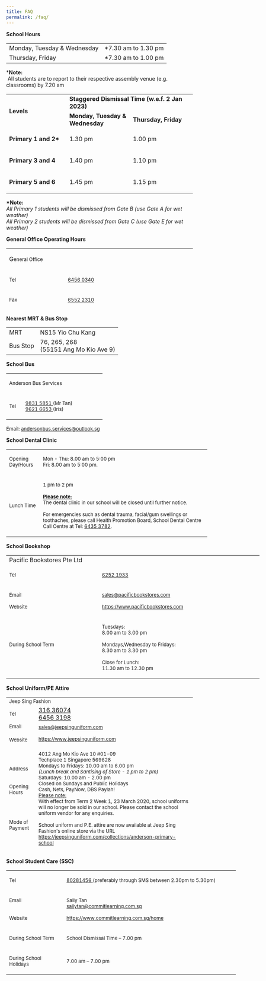 ```yaml
---
title: FAQ
permalink: /faq/
---
```

<p><strong>School Hours&nbsp;</strong></p>
<table>
<tbody>
<tr>
<td>Monday, Tuesday &amp; Wednesday</td>
<td>*7.30 am to 1.30 pm</td>
</tr>
<tr>
<td>Thursday, Friday</td>
<td>*7.30 am to 1.00 pm</td>
</tr>
</tbody>
</table>
<p>*<strong>Note:</strong>&nbsp;<br />&nbsp;All students are to report to their respective assembly venue (e.g. classrooms) by&nbsp;7.20 am</p>
<table width="0">
<tbody>
<tr>
<td rowspan="2" width="179"><strong>Levels</strong></td>
<td colspan="2" width="342"><strong>Staggered Dismissal Time&nbsp;</strong><strong>(w.e.f. 2 Jan 2023)</strong></td>
</tr>
<tr>
<td width="180"><strong>Monday, Tuesday & Wednesday</strong></td>
<td width="162"><strong>Thursday,&nbsp;</strong><strong>Friday</strong></td>
</tr>
<tr>
<td width="179">
<p><strong>Primary 1 and 2*</strong></p>
</td>
<td width="180">
<p>1.30 pm</p>
</td>
<td width="162">
<p>1.00 pm</p>
</td>
</tr>
<tr>
<td width="179">
<p><strong>Primary 3 and 4</strong></p>
</td>
<td width="180">
<p>1.40 pm</p>
</td>
<td width="162">
<p>1.10 pm</p>
</td>
</tr>
<tr>
<td width="179">
<p><strong>Primary 5 and 6</strong></p>
</td>
<td width="180">
<p>1.45 pm</p>
</td>
<td width="162">
<p>1.15 pm</p>
</td>
</tr>
</tbody>
</table>
<p><strong>*Note:<br /></strong><em>All Primary 1 students will be dismissed from Gate B (use Gate A for wet weather)<br /></em><em>All Primary 2 students will be dismissed from Gate C (use Gate E for wet weather)</em></p>
<p><strong>General Office Operating Hours&nbsp;</strong></p>
<table class="ive_eobj_right iveo_table ives_tab_simple" style="height: 165px;" border="0" cellspacing="0" cellpadding="5">
<tbody>
<tr style="height: 18px;">
<td style="height: 18px; width: 516.406px;" colspan="2">
<p>G<span style="font-size: small;">eneral Office</span></p>
</td>
</tr>
<tr style="height: 18px;">
<td style="height: 18px; width: 151.136px;">
<p><span style="font-size: small;">Tel</span></p>
</td>
<td style="height: 18px; width: 353.281px;">
<p><span style="font-size: small;"><a href="tel:64560340" target="">6456 0340</a></span></p>
</td>
</tr>
<tr style="height: 18px;">
<td style="height: 18px; width: 151.136px;">
<p><span style="font-size: small;">Fax</span></p>
</td>
<td style="height: 18px; width: 353.281px;">
<p><span style="font-size: small;"><a href="tel:65522310" target="">6552 2310</a></span></p>
</td>
</tr>
<tr style="height: 37px;">
<td style="height: 37px; width: 151.136px;">
<p><span style="font-size: small;">During School Term</span></p>
</td>
<td style="height: 37px; width: 353.281px;">
<p><span style="font-size: small;">Mondays to Fridays<br />7.00 am to 5.30 pm</span></p>
</td>
</tr>
<tr style="height: 56px;">
<td style="height: 56px; width: 151.136px;">
<p><span style="font-size: small;">During School Holidays</span></p>
</td>
<td style="height: 56px; width: 353.281px;">
<p><span style="font-size: small;">Mondays to Fridays<br />8.00 am to 5.00 pm&nbsp; &nbsp; &nbsp; &nbsp; &nbsp; &nbsp; &nbsp; &nbsp; &nbsp; &nbsp;&nbsp;<br />(Except for eve of public&nbsp;holidays and public holidays)</span></p>
</td>
</tr>
</tbody>
</table>
<p><strong>Nearest MRT &amp; Bus Stop</strong></p>
<table border="0" cellspacing="0" cellpadding="5">
<tbody>
<tr>
<td>MRT</td>
<td>NS15 Yio Chu Kang</td>
</tr>
<tr>
<td>Bus Stop</td>
<td>76, 265, 268&nbsp;<br />(55151 Ang Mo Kio Ave 9)</td>
</tr>
</tbody>
</table>
<p><strong>School Bus</strong></p>
<table style="width: 260px;" border="0" cellspacing="0" cellpadding="5">
<tbody>
<tr>
<td style="width: 246px;" colspan="2">
<p><span style="font-size: small;">Anderson Bus Services</span></p>
</td>
</tr>
<tr>
<td style="width: 28.2031px;">
<p><span style="font-size: small;">Tel</span></p>
</td>
<td style="width: 205.797px;">
<p><span style="font-size: small;"><a href="tel:98315851" target="">9831 5851&nbsp;</a>(Mr Tan)<br /></span><span style="font-size: small;"><a href="tel:96216653" target="">9621 6653&nbsp;</a>(Iris)</span><span style="font-size: small;"><br /></span></p>
</td>
</tr>
</tbody>
</table>
<p><span style="font-size: small;">Email: </span><u><span style="font-size: small;"><a href="mailto:andersonbus.services@outlook.sg" target="_blank" rel="noopener">andersonbus.services@outlook.sg</a></span></u></p>
<p><strong>School Dental Clinic</strong></p>
<div>
<table style="width: 543px;" border="0" cellspacing="0" cellpadding="5">
<tbody>
<tr>
</tr>
<tr>
<td style="width: 75.5398px;">
<p><span style="font-size: small;">Opening Day/Hours</span></p>
</td>
<td style="width: 441.491px;">
<p><span style="font-size: small;">Mon - Thu: 8.00 am to 5:00 pm<br />Fri: 8.00 am to 5:00 pm.<br /></span></p>
</td>
</tr>
<tr>
<td style="width: 75.5398px;">
<p><span style="font-size: small;">Lunch Time</span></p>
</td>
<td style="width: 441.491px;">
<p><span style="font-size: small;">1 pm to 2 pm<br /><br /><strong><u>Please note:<br /></u></strong>The dental clinic in our school will be closed until further notice.<br /><br />For emergencies such as dental trauma, facial/gum swellings or toothaches, please call Health Promotion Board, School Dental Centre Call Centre at Tel:&nbsp;<a href="tel:64353782" target="">6435 3782</a>.</span></p>
</td>
</tr>
</tbody>
</table>
<p><strong>School Bookshop</strong></p>
<table style="width: 684px;" border="0" cellspacing="0" cellpadding="5">
<tbody>
<tr style="height: 18px;">
<td style="width: 684px; height: 18px;" colspan="2">Pacific Bookstores Pte Ltd</td>
</tr>
<tr>
<td style="width: 250px;">
<p><span style="font-size: small;">Tel</span></p>
</td>
<td style="width: 434px;">
<p><span style="font-size: small;"><a href="tel:62521933" target="">6252 1933</a></span></p>
</td>
</tr>
<tr>
<td style="width: 250px;">
<p><span style="font-size: small;">Email<br /><br />Website</span></p>
</td>
<td style="width: 434px;">
<p><span style="font-size: small;"><a href="mailto:sales@pacificbookstores.com" target="">sales@pacificbookstores.com</a><br /><br /><a href="https://www.pacificbookstores.com/" target="_blank" rel="noopener" data-saferedirecturl="https://www.google.com/url?hl=en-GB&amp;q=https://www.pacificbookstores.com&amp;source=gmail&amp;ust=1530601370949000&amp;usg=AFQjCNEqEh9QqCPEOGnAMQphpxZD8-AaUA">https://www.pacificbookstores.com</a><br /></span></p>
</td>
</tr>
<tr>
<td style="width: 250px;">
<p><span style="font-size: small;">During School Term<br />&nbsp;</span></p>
</td>
<td style="width: 434px;">
<p><span style="font-size: small;">Tuesdays:&nbsp;<br />8.00 am to 3.00 pm&nbsp; &nbsp; &nbsp; &nbsp; &nbsp; &nbsp; &nbsp; &nbsp; &nbsp; &nbsp; &nbsp;<br /><br />Mondays,Wednesday to Fridays:<br />8.30 am to 3.30 pm</span></p>
<p><span style="font-size: small;">Close for Lunch:<br />11.30 am to 12.30 pm</span></p>
</td>
</tr>
</tbody>
</table>
<p><strong>School Uniform/PE Attire</strong></p>
<table style="height: 418px;" border="0" cellspacing="0" cellpadding="5">
<tbody>
<tr style="height: 18px;">
<td style="width: 672px; height: 18px;" colspan="2"><span style="font-size: small;">Jeep Sing Fashion</span></td>
</tr>
<tr style="height: 36px;">
<td style="width: 81px; height: 36px;"><span style="font-size: small;">Tel</span></td>
<td style="width: 579px; height: 36px;"><a href="tel:31636074" target="">316 36074</a><br /><a href="tel:64563198" target="">6456 3198</a>&nbsp;</td>
</tr>
<tr style="height: 54px;">
<td style="width: 81px; height: 54px;"><span style="font-size: small;">Email</span><br /><br /><span style="font-size: small;">Website</span></td>
<td style="width: 579px; height: 54px;"><span style="font-size: small;"><a href="mailto:sales@jeepsinguniform.com" target="">sales@jeepsinguniform.com</a><br /><br /><a href="https://www.jeepsinguniform.com/" target="_blank" rel="noopener">https://www.jeepsinguniform.com</a></span></td>
</tr>
<tr style="height: 310px;">
<td style="width: 81px; height: 310px;"><span style="font-size: small;">Address<br /><br /><br />Opening Hours<br /><br /><br /><br /><br />Mode of Payment<br />&nbsp;<br /><br /><br /><br /></span></td>
<td style="width: 579px; height: 310px;">
<p><span style="font-size: small;">4012 Ang Mo Kio Ave 10 #01-09<br />Techplace 1 Singapore 569628<br /></span><span style="font-size: small;">Mondays to Fridays: 10.00 am to 6.00 pm<br /><em>(Lunch break and Santising of Store - 1 pm to 2 pm)</em></span><span style="font-size: small;"><br />Saturdays: 10.00 am - 2.00 pm<br />Closed on Sundays and Public Holidays<br />Cash, Nets, PayNow, DBS Paylah!<br /><u>Please note:</u><br />With effect from Term 2 Week 1, 23 March 2020, school uniforms will no longer be sold in our school. Please contact the school uniform vendor for any enquiries.</span></p>
<p><span style="font-size: small;">School uniform and P.E. attire are now available at Jeep Sing Fashion's online store via the URL <a href="https://jeepsinguniform.com/collections/anderson-primary-school">https://jeepsinguniform.com/collections/anderson-primary-school</a></span></p>
<p><span style="font-size: small;">Walk-in purchase at retail outlet is strictly by Appointment only, please be reminded to book your time slots via this <a href="https://jeepsinguniform.com/pages/appointment-booking">Appointment booking</a> link.&nbsp;</span></p>
</td>
</tr>
</tbody>
</table>
<p><strong>School Student Care (SSC)</strong></p>
<table style="width: 620px;" border="0" cellspacing="0" cellpadding="5">
<tbody>
<tr>
<td style="width: 140.625px;">
<p><span style="font-size: small;">Tel</span></p>
</td>
<td style="width: 453.409px;">
<p><span style="font-size: small;"><a href="tel:80281456" target="">80281456&nbsp;</a>(preferably through SMS between 2.30pm to 5.30pm)</span></p>
</td>
</tr>
<tr>
<td style="width: 140.625px;">
<p><span style="font-size: small;">Email<br /><br /><br />Website</span></p>
</td>
<td style="width: 453.409px;">
<p><span style="font-size: small;">Sally Tan<br /><a href="mailto:sallytan@commitlearning.com.sg" target="">sallytan@commitlearning.com.sg</a>&nbsp;<br /><br /><a href="https://www.commitlearning.com.sg/home" target="_blank" rel="noopener" data-saferedirecturl="https://www.google.com/url?hl=en-GB&amp;q=https://www.pacificbookstores.com&amp;source=gmail&amp;ust=1530601370949000&amp;usg=AFQjCNEqEh9QqCPEOGnAMQphpxZD8-AaUA">https://www.commitlearning.com.sg/home</a><br /></span></p>
</td>
</tr>
<tr>
<td style="width: 140.625px;">
<p><span style="font-size: small;">During School Term<br /></span></p>
</td>
<td style="width: 453.409px;">
<p><span style="font-size: small;">School Dismissal Time &ndash; 7.00 pm</span></p>
</td>
</tr>
<tr>
<td style="width: 140.625px;">
<p><span style="font-size: small;">During School Holidays&nbsp; &nbsp;&nbsp;<br /></span></p>
</td>
<td style="width: 453.409px;">
<p><span style="font-size: small;">7.00 am &ndash; 7.00 pm</span></p>
</td>
</tr>
</tbody>
</table>
</div>